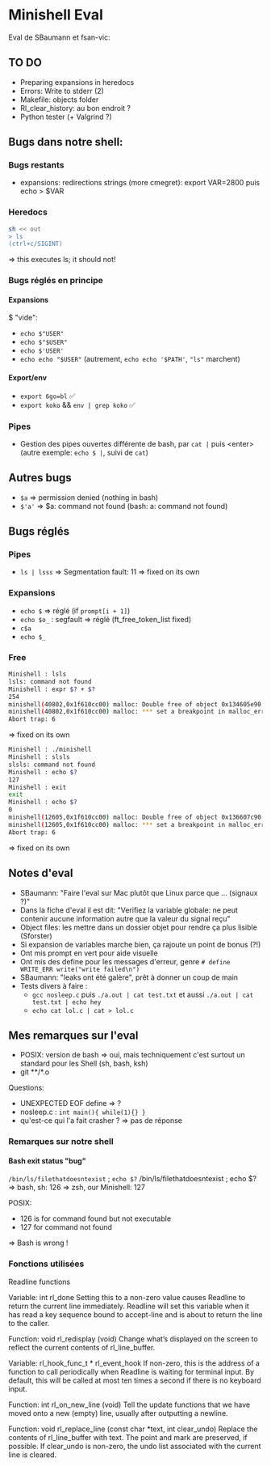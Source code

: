 # Minishell Eval
Eval de SBaumann et fsan-vic: 

## TO DO
- Preparing expansions in heredocs
- Errors: Write to stderr (2)
- Makefile: objects folder
- Rl_clear_history: au bon endroit ?
- Python tester (+ Valgrind ?)

## Bugs dans notre shell:
### Bugs restants
- expansions: redirections strings (more cmegret): export VAR=2800 puis echo > $VAR

### Heredocs
```bash
sh << out
> ls
(ctrl+c/SIGINT)
```
=> this executes ls; it should not!

### Bugs réglés en principe
#### Expansions
$ "vide":
- `echo $"USER"`
- `echo $"$USER"`
- `echo $'USER'`
- `echo echo "$USER"`
(autrement, `echo echo '$PATH'`, `"ls"` marchent)

#### Export/env
- `export 6go=bl` ✅
- `export koko` && `env | grep koko` ✅

### Pipes
- Gestion des pipes ouvertes différente de bash, par `cat |` puis \<enter\> (autre exemple: `echo $ |`, suivi de `cat`)

## Autres bugs
- `$a` => permission denied (nothing in bash)
- `$'a'` => $a: command not found (bash: a: command not found)

## Bugs réglés
### Pipes
- `ls | lsss` => Segmentation fault: 11 => fixed on its own

### Expansions
- `echo $` => réglé (if `prompt[i + 1]`)
- `echo $o_` : segfault => réglé (ft_free_token_list fixed)
- `c$a`
- `echo $_`

### Free
```bash
Minishell : lsls
lsls: command not found
Minishell : expr $? + $?
254
minishell(40802,0x1f610cc00) malloc: Double free of object 0x134605e90
minishell(40802,0x1f610cc00) malloc: *** set a breakpoint in malloc_error_break to debug
Abort trap: 6
```
=> fixed on its own

```bash
Minishell : ./minishell
Minishell : slsls
slsls: command not found
Minishell : echo $?
127
Minishell : exit
exit
Minishell : echo $?
0
minishell(12605,0x1f610cc00) malloc: Double free of object 0x136607c90
minishell(12605,0x1f610cc00) malloc: *** set a breakpoint in malloc_error_break to debug
Abort trap: 6
```
=> fixed on its own


## Notes d'eval
- SBaumann: "Faire l'eval sur Mac plutôt que Linux parce que ... (signaux ?)"
- Dans la fiche d'eval il est dit: "Verifiez la variable globale: ne peut contenir aucune information autre que la valeur du signal reçu"
- Object files: les mettre dans un dossier objet pour rendre ça plus lisible (Sforster)
- Si expansion de variables marche bien, ça rajoute un point de bonus (?!)
- Ont mis prompt en vert pour aide visuelle
- Ont mis des define pour les messages d'erreur, genre 
`# define WRITE_ERR write("write failed\n")`
- SBaumann: "leaks ont été galère", prêt à donner un coup de main
- Tests divers à faire :
	- `gcc nosleep.c` puis `./a.out | cat test.txt` et aussi `./a.out | cat test.txt | echo hey`
	- `echo cat lol.c | cat > lol.c`

## Mes remarques sur l'eval
- POSIX: version de bash
=> oui, mais techniquement c'est surtout un standard pour les Shell (sh, bash, ksh)
- git **/*.o

Questions:
- UNEXPECTED EOF define => ?
- nosleep.c : `int main(){ while(1){} }`
- qu'est-ce qui l'a fait crasher ? => pas de réponse

### Remarques sur notre shell



#### Bash exit status "bug"
`/bin/ls/filethatdoesntexist` ; `echo $?`
/bin/ls/filethatdoesntexist ; echo $?
=> bash, sh: 126
=> zsh, our Minishell: 127

POSIX:
- 126 is for command found but not executable
- 127 for command not found

=> Bash is wrong !


### Fonctions utilisées
Readline functions

Variable: int rl_done
Setting this to a non-zero value causes Readline to return the current line immediately. Readline will set this variable when it has read a key sequence bound to accept-line and is about to return the line to the caller.

Function: void rl_redisplay (void)
Change what’s displayed on the screen to reflect the current contents of rl_line_buffer.

Variable: rl_hook_func_t * rl_event_hook
If non-zero, this is the address of a function to call periodically when Readline is waiting for terminal input. By default, this will be called at most ten times a second if there is no keyboard input.

Function: int rl_on_new_line (void)
Tell the update functions that we have moved onto a new (empty) line, usually after outputting a newline.

Function: void rl_replace_line (const char *text, int clear_undo)
Replace the contents of rl_line_buffer with text. The point and mark are preserved, if possible. If clear_undo is non-zero, the undo list associated with the current line is cleared.